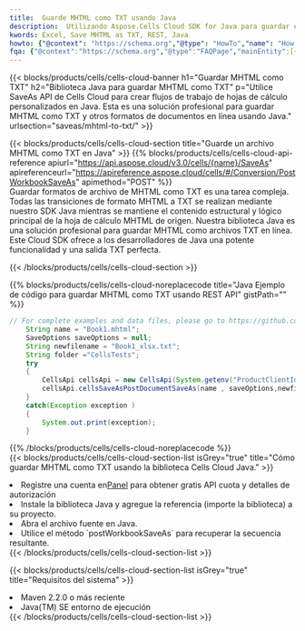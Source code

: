 ```yaml
---
title:  Guarde MHTML como TXT usando Java
description:  Utilizando Aspose.Cells Cloud SDK for Java para guardar el archivo en formato MHTML como archivo en formato TXT.
kwords: Excel, Save MHTML as TXT, REST, Java
howto: {"@context": "https://schema.org","@type": "HowTo","name": "How to save MHTML as TXT using the Cells Cloud Java library.","description": "How to save MHTML as TXT using the Cells Cloud Java library.","image": {"@type": "ImageObject"},"url": "/java/saveas/mhtml-to-txt/","step": [{ "@type": "HowToStep","name": "How to save MHTML as TXT using the Cells Cloud Java library. step 1", "image": {"@type": "ImageObject",},"url": "/java/saveas/mhtml-to-txt/","text": "Register an account at <a href='https://dashboard.aspose.cloud/'>Dashboard</a> to get free API quota & authorization details",},{ "@type": "HowToStep","name": "How to save MHTML as TXT using the Cells Cloud Java library. step 1", "image": {"@type": "ImageObject",},"url": "/java/saveas/mhtml-to-txt/","text": "Install Java library and add the reference (import the library) to your project.",},{ "@type": "HowToStep","name": "How to save MHTML as TXT using the Cells Cloud Java library. step 1", "image": {"@type": "ImageObject",},"url": "/java/saveas/mhtml-to-txt/","text": "Open the source file in Java.",},{ "@type": "HowToStep","name": "How to save MHTML as TXT using the Cells Cloud Java library. step 1", "image": {"@type": "ImageObject",},"url": "/java/saveas/mhtml-to-txt/","text": "Use the `postWorkbookSaveAs` method to retrieve the resulting stream.",}, ],"supply": {"@type": "HowToSupply","name": "document"},"tool": [{"@type": "HowToTool","name": "IntelliJ IDEA, Visual Studio Code, Eclipse"},{"@type": "HowToTool","name": "Aspose Cells"}],"totalTime": "PT6M"}
fqa: {"@context":"https://schema.org","@type":"FAQPage","mainEntity":[{"@type":"Question","name":"Why save file as other formats file in C# using REST API?","acceptedAnswer":{"@type":"Answer","text":"Documents are encoded in many ways, and some files may be incompatible with the software you use. To open and read such files, just save them as appropriate file formats.<br/><ol><li>Install .NET SDK and add the reference (import the library) to your project.</li><li>Open the source file in C# using REST API.</li><li>Call the PostWorkbookSaveAsRequest() method, passing an output filename with required extension.</li><li>Get the result of save as a separate file.</li></ol>"}},{"@type":"Question","name":"What file formats can I save as with your C# library?","acceptedAnswer":{"@type":"Answer","text":"We support a variety of file formats for conversion using .NET library, including XLSX, Excel, xls , PDF, CSV, HTML, Markdown, XML, PNG, JPG, TIFF, Json, TXT and many more."}},{"@type":"Question","name":"What is the maximum allowed file size for conversion using this .NET library?","acceptedAnswer":{"@type":"Answer","text":"There are no file size limits for format conversions using .NET library."}}]}
---
```

{{< blocks/products/cells/cells-cloud-banner h1="Guardar MHTML como TXT" h2="Biblioteca Java para guardar MHTML como TXT" p="Utilice SaveAs API de Cells Cloud para crear flujos de trabajo de hojas de cálculo personalizados en Java. Esta es una solución profesional para guardar MHTML como TXT y otros formatos de documentos en línea usando Java." urlsection="saveas/mhtml-to-txt/" >}}

{{< blocks/products/cells/cells-cloud-section title="Guarde un archivo MHTML como TXT en Java" >}}
{{% blocks/products/cells/cells-cloud-api-reference apiurl="https://api.aspose.cloud/v3.0/cells/{name}/SaveAs" apireferenceurl="https://apireference.aspose.cloud/cells/#/Conversion/PostWorkbookSaveAs" apimethod="POST" %}}
<br/>
Guardar formatos de archivo de MHTML como TXT es una tarea compleja. Todas las transiciones de formato MHTML a TXT se realizan mediante nuestro SDK Java mientras se mantiene el contenido estructural y lógico principal de la hoja de cálculo MHTML de origen. Nuestra biblioteca Java es una solución profesional para guardar MHTML como archivos TXT en línea. Este Cloud SDK ofrece a los desarrolladores de Java una potente funcionalidad y una salida TXT perfecta.

{{< /blocks/products/cells/cells-cloud-section >}}

{{% blocks/products/cells/cells-cloud-noreplacecode title="Java Ejemplo de código para guardar MHTML como TXT usando REST API" gistPath="" %}}
  
```java
// For complete examples and data files, please go to https://github.com/aspose-cells-cloud/aspose-cells-cloud-java/
    String name = "Book1.mhtml";
    SaveOptions saveOptions = null;
    String newfilename = "Book1_xlsx.txt";
    String folder ="CellsTests";
    try 
    {
        CellsApi cellsApi = new CellsApi(System.getenv("ProductClientId"), System.getenv("ProductClientSecret"));
        cellsApi.cellsSaveAsPostDocumentSaveAs(name , saveOptions,newfilename,false,false,folder,null,null,null,true);                       
    }
    catch(Exception exception )
    {
        System.out.print(exception);
    }
```
  
{{% /blocks/products/cells/cells-cloud-noreplacecode %}}
<br/>
{{< blocks/products/cells/cells-cloud-section-list isGrey="true" title="Cómo guardar MHTML como TXT usando la biblioteca Cells Cloud Java." >}}
<li> Registre una cuenta en<a href="https://dashboard.aspose.cloud/">Panel</a> para obtener gratis API cuota y detalles de autorización</li>
<li>Instale la biblioteca Java y agregue la referencia (importe la biblioteca) a su proyecto.</li>
<li>Abra el archivo fuente en Java.</li>
<li>Utilice el método `postWorkbookSaveAs` para recuperar la secuencia resultante.</li>
{{< /blocks/products/cells/cells-cloud-section-list >}}

{{< blocks/products/cells/cells-cloud-section-list isGrey="true" title="Requisitos del sistema" >}}
<li>Maven 2.2.0 o más reciente</li>
<li>Java(TM) SE entorno de ejecución</li>
{{< /blocks/products/cells/cells-cloud-section-list >}}
